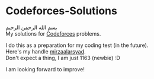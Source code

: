 # Codeforces-Solutions
بسم الله الرحمن الرحيم
<br />
My solutions for [Codeforces](https://www.codeforces.com) problems.

I do this as a preparation for my coding test (in the future). <br />
Here's my handle [mirzaalarsyad](https://codeforces.com/profile/mirzaalarsyad). <br />
Don't expect a thing, I am just 1163 (newbie) :D <br />

I am looking forward to improve!

